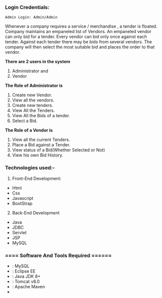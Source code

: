 ### Login Credentials:

    Admin Login: Admin/Admin

Whenever a company requires a service / merchandise , a tender is floated. Company maintains an empaneled list of Vendors. An empaneled vendor can only bid for a tender. Every vendor can bid only once against each tender. Against each tender there may be bids from several vendors. The company will then select the most suitable bid and places the order to that vendor.

**There are 2 users in the system**

1. Administrator and
2. Vendor

**The Role of Administrator is**

1. Create new Vendor.
2. View all the vendors.
3. Create new tenders.
4. View All the Tenders.
5. View All the Bids of a tender.
6. Select a Bid.

**The Role of a Vendor is**

1. View all the current Tenders.
2. Place a Bid against a Tender.
3. View status of a Bid(Whether Selected or Not)
4. View his own Bid History.

### Technologies used:-

1. Front-End Development:

- Html
- Css
- Javascript
- BootStrap

2. Back-End Development

- Java
- JDBC
- Servlet
- JSP
- MySQL

### ==== Software And Tools Required ======

- : MySQL
- : Eclipse EE
- : Java JDK 8+
- : Tomcat v8.0
- : Apache Maven
-
